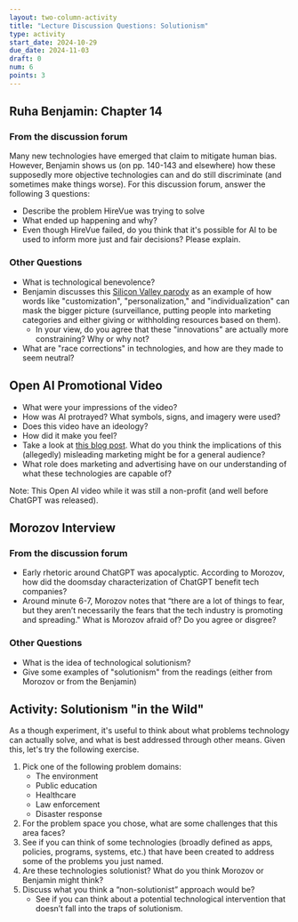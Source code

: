 ```yaml
---
layout: two-column-activity
title: "Lecture Discussion Questions: Solutionism"
type: activity
start_date: 2024-10-29
due_date: 2024-11-03
draft: 0
num: 6
points: 3
---
```


## Ruha Benjamin: Chapter 14

### From the discussion forum
Many new technologies have emerged that claim to mitigate human bias. However, Benjamin shows us (on pp. 140-143 and elsewhere) how these supposedly more objective technologies can and do still discriminate (and sometimes make things worse). For this discussion forum, answer the following 3 questions:

* Describe the problem HireVue was trying to solve
* What ended up happening and why?
* Even though HireVue failed, do you think that it's possible for AI to be used to inform more just and fair decisions? Please explain.

### Other Questions
* What is technological benevolence?
* Benjamin discusses this <a href="https://www.youtube.com/watch?v=B8C5sjjhsso" target="_blank">Silicon Valley parody</a> as an example of how words like "customization", "personalization," and "individualization" can mask the bigger picture (surveillance, putting people into marketing categories and either giving or withholding resources based on them).
    * In your view, do you agree that these "innovations" are actually more constraining? Why or why not?
* What are "race corrections" in technologies, and how are they made to seem neutral?

## Open AI Promotional Video
* What were your impressions of the video? 
* How was AI protrayed? What symbols, signs, and imagery were used? 
* Does this video have an ideology?
* How did it make you feel?
* Take a look at <a href="https://www.reddit.com/media?url=https%3A%2F%2Fpreview.redd.it%2Fnmenqh6yolt31.jpg%3Fwidth%3D1920%26format%3Dpjpg%26auto%3Dwebp%26s%3D9eefcafd1d625a5ce270717d157ef88852a93448" target="_blank">this blog post</a>. What do you think the implications of this (allegedly) misleading marketing might be for a general audience?
* What role does marketing and advertising have on our understanding of what these technologies are capable of?

Note: This Open AI video while it was still a non-profit (and well before ChatGPT was released). 


## Morozov Interview

### From the discussion forum
* Early rhetoric around ChatGPT was apocalyptic. According to Morozov, how did the doomsday characterization of ChatGPT benefit tech companies?
* Around minute 6-7, Morozov notes that “there are a lot of things to fear, but they aren’t necessarily the fears that the tech industry is promoting and spreading." What is Morozov afraid of? Do you agree or disgree?

### Other Questions
* What is the idea of technological solutionism? 
* Give some examples of "solutionism" from the readings (either from Morozov or from the Benjamin)

## Activity: Solutionism "in the Wild"
As a though experiment, it's useful to think about what problems technology can actually solve, and what is best addressed through other means. Given this, let's try the following exercise. 

1. Pick one of the following problem domains: 
    * The environment
    * Public education
    * Healthcare
    * Law enforcement
    * Disaster response
1. For the problem space you chose, what are some challenges that this area faces?
1. See if you can think of some technologies (broadly defined as apps, policies, programs, systems, etc.) that have been created to address some of the problems you just named.
1. Are these technologies solutionist? What do you think Morozov or Benjamin might think?
1. Discuss what you think a “non-solutionist” approach would be?
    * See if you can think about a potential technological intervention that doesn’t fall into the traps of solutionism.

